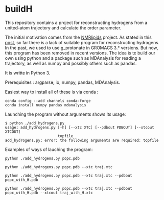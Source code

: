 # buildH

This repository contains a project for reconstructing hydrogens from a united-atom trajectory and calculate the order parameter.

The initial motivation comes from the [NMRlipids](https://nmrlipids.blogspot.com/) project. As stated in this [post](https://nmrlipids.blogspot.com/2019/04/nmrlipids-ivb-assembling-pe-pg-results.html), so far there is a lack of suitable program for reconstructing hydrogens. In the past, we used to use g_protonate in GROMACS 3.* versions. But now, this program has been removed in recent versions. The idea is to build our own using python and a package such as MDAnalysis for reading a trajectory, as well as numpy and possibly others such as pandas.

It is writte in Python 3.

Prerequisites : argparse, io, numpy, pandas, MDAnalysis.

Easiest way to install all of these is via conda :

```
conda config --add channels conda-forge
conda install numpy pandas mdanalysis
```

Launching the program without arguments shows its usage:

```
$ python ./add_hydrogens.py
usage: add_hydrogens.py [-h] [--xtc XTC] [--pdbout PDBOUT] [--xtcout XTCOUT]
                        topfile
add_hydrogens.py: error: the following arguments are required: topfile
```

Examples of ways of lauching the program:

```
python ./add_hydrogens.py popc.pdb

python ./add_hydrogens.py popc.pdb --xtc traj.xtc

python ./add_hydrogens.py popc.pdb --xtc traj.xtc --pdbout popc_with_H.pdb

python ./add_hydrogens.py popc.pdb --xtc traj.xtc --pdbout popc_with_H.pdb --xtcout traj_with_H.xtc
```
